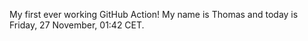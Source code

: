 My first ever working GitHub Action!
My name is Thomas and today is Friday, 27 November, 01:42 CET. 
